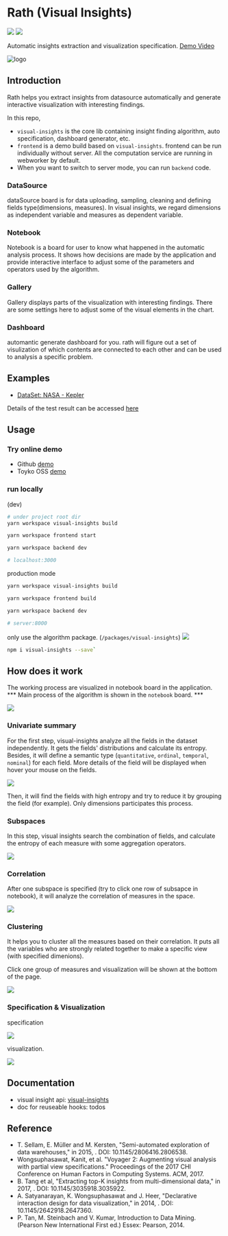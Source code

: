 # Rath (Visual Insights)

![](https://travis-ci.org/ObservedObserver/visual-insights.svg?branch=master)
![](https://img.shields.io/github/license/ObservedObserver/showme)

Automatic insights extraction and visualization specification. [Demo Video](https://www.youtube.com/watch?v=o3_PH1Cbql4)


![logo](https://ch-rath.oss-ap-northeast-1.aliyuncs.com/assets/kanaries-light-bg.png)


## Introduction

Rath helps you extract insights from datasource automatically and generate interactive visualization with interesting findings.

In this repo,
+ `visual-insights` is the core lib containing insight finding algorithm, auto specification, dashboard generator, etc.
+ `frontend` is a demo build based on `visual-insights`. frontend can be run individually without server. All the computation service are running in webworker by default.
+ When you want to switch to server mode, you can run `backend` code.

### DataSource
dataSource board is for data uploading, sampling, cleaning and defining fields type(dimensions, measures). In visual insights, we regard dimensions as independent variable and measures as dependent variable.

### Notebook
Notebook is a board for user to know what happened in the automatic analysis process. It shows how decisions are made by the application and provide interactive interface to adjust some of the parameters and operators used by the algorithm. 

### Gallery
Gallery displays parts of the visualization with interesting findings. There are some settings here to adjust some of the visual elements in the chart.

### Dashboard
automantic generate dashboard for you. rath will figure out a set of visulization of which contents are connected to each other and can be used to analysis a specific problem. 

## Examples

+ [DataSet: NASA - Kepler](https://www.kaggle.com/nasa/kepler-exoplanet-search-results)

Details of the test result can be accessed [here](https://www.yuque.com/chenhao-sv93h/umv780/mbs440)



## Usage

### Try online demo
+ Github [demo](https://kanaries.github.io/Rath/)
+ Toyko OSS [demo](https://ch-rath.oss-ap-northeast-1.aliyuncs.com/)

### run locally
(dev)
```bash
# under project root dir
yarn workspace visual-insights build

yarn workspace frontend start

yarn workspace backend dev

# localhost:3000
```

production mode
```bash
yarn workspace visual-insights build

yarn workspace frontend build

yarn workspace backend dev

# server:8000
```

only use the algorithm package. (`/packages/visual-insights`) ![](https://img.shields.io/npm/v/visual-insights?color=blue)
```bash
npm i visual-insights --save`
```

## How does it work
The working process are visualized in notebook board in the application.  *** Main process of the algorithm is shown in the `notebook` board. ***

![](https://cdn.nlark.com/yuque/0/2019/png/171008/1570692438037-b2ce208d-bd1d-4b38-be27-9251bbb171d2.png)

### Univariate summary
For the first step, visual-insights analyze all the fields in the dataset independently. It gets the fields' distributions and calculate its entropy. Besides, it will define a semantic type (`quantitative`, `ordinal`, `temporal`, `nominal`) for each field. More details of the field will be displayed when hover your mouse on the fields.

![](https://cdn.nlark.com/yuque/0/2019/jpeg/171008/1570614609678-33d5f2c1-e51e-4bcd-8343-271a041f7519.jpeg)

Then, it will find the fields with high entropy and try to reduce it by grouping the field (for example). Only dimensions participates this process.

### Subspaces
In this step, visual insights search the combination of fields, and calculate the entropy of each measure with some aggregation operators.

![](https://chspace.oss-cn-hongkong.aliyuncs.com/visual-insights/subspaces.svg)

### Correlation
After one subspace is specified (try to click one row of subsapce in notebook), it will analyze the correlation of measures in the space.

![](https://chspace.oss-cn-hongkong.aliyuncs.com/visual-insights/correlation.svg)

### Clustering
It helps you to cluster all the measures based on their correlation. It puts all the variables who are strongly related together to make a specific view (with specified dimenions).

Click one group of measures and visualization will be shown at the bottom of the page.

![](https://chspace.oss-cn-hongkong.aliyuncs.com/visual-insights/clustering.svg)


### Specification & Visualization

specification

![](https://cdn.nlark.com/yuque/0/2019/png/171008/1570615741670-48941c9a-2788-4277-a946-6a75c400870d.png)

visualization.

![](https://cdn.nlark.com/yuque/0/2019/svg/171008/1570614529099-de4ead0d-5332-40c4-8101-e122ee0cf1d2.svg)


## Documentation

+ visual insight api: [visual-insights](./packages/visual-insights/README.md)
+ doc for reuseable hooks: todos

## Reference

+ T. Sellam, E. Müller and M. Kersten, "Semi-automated exploration of data warehouses," in 2015, . DOI: 10.1145/2806416.2806538.
+ Wongsuphasawat, Kanit, et al. "Voyager 2: Augmenting visual analysis with partial view specifications." Proceedings of the 2017 CHI Conference on Human Factors in Computing Systems. ACM, 2017.
+ B. Tang et al, "Extracting top-K insights from multi-dimensional data," in 2017, . DOI: 10.1145/3035918.3035922.
+ A. Satyanarayan, K. Wongsuphasawat and J. Heer, "Declarative interaction design for data visualization," in 2014, . DOI: 10.1145/2642918.2647360.
+ P. Tan, M. Steinbach and V. Kumar, Introduction to Data Mining. (Pearson New International First ed.) Essex: Pearson, 2014.